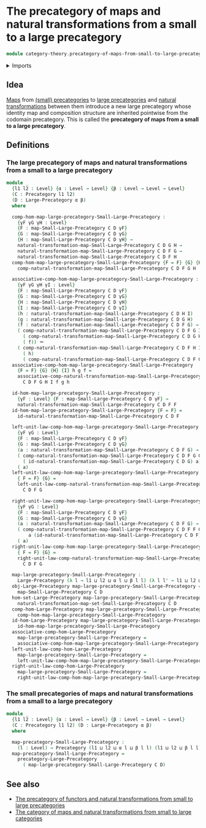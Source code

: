 # The precategory of maps and natural transformations from a small to a large precategory

```agda
module category-theory.precategory-of-maps-from-small-to-large-precategories where
```

<details><summary>Imports</summary>

```agda
open import category-theory.large-precategories
open import category-theory.maps-from-small-to-large-precategories
open import category-theory.natural-transformations-maps-from-small-to-large-precategories
open import category-theory.precategories

open import foundation.identity-types
open import foundation.universe-levels
```

</details>

## Idea

[Maps](category-theory.maps-from-small-to-large-precategories.md) from
[(small) precategories](category-theory.precategories.md) to
[large precategories](category-theory.large-precategories.md) and
[natural transformations](category-theory.natural-transformations-maps-precategories.md)
between them introduce a new large precategory whose identity map and
composition structure are inherited pointwise from the codomain precategory.
This is called the **precategory of maps from a small to a large precategory**.

## Definitions

### The large precategory of maps and natural transformations from a small to a large precategory

```agda
module _
  {l1 l2 : Level} {α : Level → Level} {β : Level → Level → Level}
  (C : Precategory l1 l2)
  (D : Large-Precategory α β)
  where

  comp-hom-map-large-precategory-Small-Large-Precategory :
    {γF γG γH : Level}
    {F : map-Small-Large-Precategory C D γF}
    {G : map-Small-Large-Precategory C D γG}
    {H : map-Small-Large-Precategory C D γH} →
    natural-transformation-map-Small-Large-Precategory C D G H →
    natural-transformation-map-Small-Large-Precategory C D F G →
    natural-transformation-map-Small-Large-Precategory C D F H
  comp-hom-map-large-precategory-Small-Large-Precategory {F = F} {G} {H} =
    comp-natural-transformation-map-Small-Large-Precategory C D F G H

  associative-comp-hom-map-large-precategory-Small-Large-Precategory :
    {γF γG γH γI : Level}
    {F : map-Small-Large-Precategory C D γF}
    {G : map-Small-Large-Precategory C D γG}
    {H : map-Small-Large-Precategory C D γH}
    {I : map-Small-Large-Precategory C D γI}
    (h : natural-transformation-map-Small-Large-Precategory C D H I)
    (g : natural-transformation-map-Small-Large-Precategory C D G H)
    (f : natural-transformation-map-Small-Large-Precategory C D F G) →
    ( comp-natural-transformation-map-Small-Large-Precategory C D F G I
      ( comp-natural-transformation-map-Small-Large-Precategory C D G H I h g)
      ( f)) ＝
    ( comp-natural-transformation-map-Small-Large-Precategory C D F H I
      ( h)
      ( comp-natural-transformation-map-Small-Large-Precategory C D F G H g f))
  associative-comp-hom-map-large-precategory-Small-Large-Precategory
    {F = F} {G} {H} {I} h g f =
    associative-comp-natural-transformation-map-Small-Large-Precategory
      C D F G H I f g h

  id-hom-map-large-precategory-Small-Large-Precategory :
    {γF : Level} {F : map-Small-Large-Precategory C D γF} →
    natural-transformation-map-Small-Large-Precategory C D F F
  id-hom-map-large-precategory-Small-Large-Precategory {F = F} =
    id-natural-transformation-map-Small-Large-Precategory C D F

  left-unit-law-comp-hom-map-large-precategory-Small-Large-Precategory :
    {γF γG : Level}
    {F : map-Small-Large-Precategory C D γF}
    {G : map-Small-Large-Precategory C D γG}
    (a : natural-transformation-map-Small-Large-Precategory C D F G) →
    ( comp-natural-transformation-map-Small-Large-Precategory C D F G G
      ( id-natural-transformation-map-Small-Large-Precategory C D G) a) ＝
    ( a)
  left-unit-law-comp-hom-map-large-precategory-Small-Large-Precategory
    { F = F} {G} =
    left-unit-law-comp-natural-transformation-map-Small-Large-Precategory
      C D F G

  right-unit-law-comp-hom-map-large-precategory-Small-Large-Precategory :
    {γF γG : Level}
    {F : map-Small-Large-Precategory C D γF}
    {G : map-Small-Large-Precategory C D γG}
    (a : natural-transformation-map-Small-Large-Precategory C D F G) →
    ( comp-natural-transformation-map-Small-Large-Precategory C D F F G
        a (id-natural-transformation-map-Small-Large-Precategory C D F)) ＝
    ( a)
  right-unit-law-comp-hom-map-large-precategory-Small-Large-Precategory
    { F = F} {G} =
    right-unit-law-comp-natural-transformation-map-Small-Large-Precategory
      C D F G

  map-large-precategory-Small-Large-Precategory :
    Large-Precategory (λ l → l1 ⊔ l2 ⊔ α l ⊔ β l l) (λ l l' → l1 ⊔ l2 ⊔ β l l')
  obj-Large-Precategory map-large-precategory-Small-Large-Precategory =
    map-Small-Large-Precategory C D
  hom-set-Large-Precategory map-large-precategory-Small-Large-Precategory =
    natural-transformation-map-set-Small-Large-Precategory C D
  comp-hom-Large-Precategory map-large-precategory-Small-Large-Precategory =
    comp-hom-map-large-precategory-Small-Large-Precategory
  id-hom-Large-Precategory map-large-precategory-Small-Large-Precategory =
    id-hom-map-large-precategory-Small-Large-Precategory
  associative-comp-hom-Large-Precategory
    map-large-precategory-Small-Large-Precategory =
    associative-comp-hom-map-large-precategory-Small-Large-Precategory
  left-unit-law-comp-hom-Large-Precategory
    map-large-precategory-Small-Large-Precategory =
    left-unit-law-comp-hom-map-large-precategory-Small-Large-Precategory
  right-unit-law-comp-hom-Large-Precategory
    map-large-precategory-Small-Large-Precategory =
    right-unit-law-comp-hom-map-large-precategory-Small-Large-Precategory
```

### The small precategories of maps and natural transformations from a small to a large precategory

```agda
module _
  {l1 l2 : Level} {α : Level → Level} {β : Level → Level → Level}
  (C : Precategory l1 l2) (D : Large-Precategory α β)
  where

  map-precategory-Small-Large-Precategory :
    (l : Level) → Precategory (l1 ⊔ l2 ⊔ α l ⊔ β l l) (l1 ⊔ l2 ⊔ β l l)
  map-precategory-Small-Large-Precategory =
    precategory-Large-Precategory
      ( map-large-precategory-Small-Large-Precategory C D)
```

## See also

- [The precategory of functors and natural transformations from small to large precategories](category-theory.precategory-of-functors-from-small-to-large-precategories.md)
- [The category of maps and natural transformations from small to large categories](category-theory.category-of-maps-from-small-to-large-categories.md)
